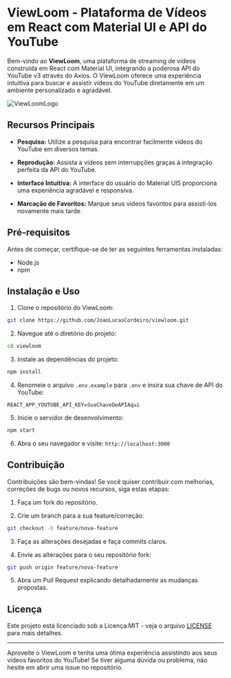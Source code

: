 # ViewLoom - Plataforma de Vídeos em React com Material UI e API do YouTube

Bem-vindo ao **ViewLoom**, uma plataforma de streaming de vídeos construída em React com Material UI, integrando a poderosa API do YouTube v3 através do Axios. O ViewLoom oferece uma experiência intuitiva para buscar e assistir vídeos do YouTube diretamente em um ambiente personalizado e agradável.

![ViewLoomLogo](https://github.com/JoaoLucasCordeiro/viewLoom/assets/89361241/9c8a831c-cb20-41d8-85db-041b8ca43290)


## Recursos Principais

- **Pesquisa:** Utilize a pesquisa para encontrar facilmente vídeos do YouTube em diversos temas.

- **Reprodução:** Assista a vídeos sem interrupções graças à integração perfeita da API do YouTube.

- **Interface Intuitiva:** A interface do usuário do Material UI5 proporciona uma experiência agradável e responsiva.

- **Marcação de Favoritos:** Marque seus vídeos favoritos para assisti-los novamente mais tarde.

## Pré-requisitos

Antes de começar, certifique-se de ter as seguintes ferramentas instaladas:

- Node.js
- npm

## Instalação e Uso

1. Clone o repositório do ViewLoom:

```bash
git clone https://github.com/JoaoLucasCordeiro/viewloom.git
```

2. Navegue até o diretório do projeto:

```bash
cd viewloom
```

3. Instale as dependências do projeto:

```bash
npm install
```

4. Renomeie o arquivo `.env.example` para `.env` e insira sua chave de API do YouTube:

```plaintext
REACT_APP_YOUTUBE_API_KEY=SuaChaveDeAPIAqui
```

5. Inicie o servidor de desenvolvimento:

```bash
npm start
```

6. Abra o seu navegador e visite: `http://localhost:3000`

## Contribuição

Contribuições são bem-vindas! Se você quiser contribuir com melhorias, correções de bugs ou novos recursos, siga estas etapas:

1. Faça um fork do repositório.

2. Crie um branch para a sua feature/correção:

```bash
git checkout -b feature/nova-feature
```

3. Faça as alterações desejadas e faça commits claros.

4. Envie as alterações para o seu repositório fork:

```bash
git push origin feature/nova-feature
```

5. Abra um Pull Request explicando detalhadamente as mudanças propostas.

## Licença

Este projeto está licenciado sob a Licença MIT - veja o arquivo [LICENSE](LICENSE) para mais detalhes.

---

Aproveite o ViewLoom e tenha uma ótima experiência assistindo aos seus vídeos favoritos do YouTube! Se tiver alguma dúvida ou problema, não hesite em abrir uma issue no repositório.

